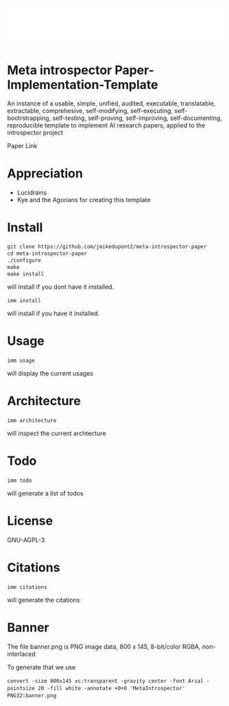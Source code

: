 [![Introspector Discord](banner.png)](https://discord.com/invite/kGFVynterp)

# Meta introspector Paper-Implementation-Template
An instance of a usable, simple, unified, audited, executable, translatable, extractable, comprehesive, self-modifying, self-executing, self-bootrstrapping, self-testing, self-proving, self-improving, self-documenting, reproducible template to implement AI research papers, applied to the introspector project 

Paper Link

# Appreciation
* Lucidrains
* Kye and the Agorians for creating this template

# Install

```
git clone https://github.com/jmikedupont2/meta-introspector-paper
cd meta-introspector-paper
./configure
make
make install
```

will install if you dont have it installed.

`imm install`

will install if you have it installed.


# Usage

`imm usage`

will display the current usages

# Architecture

`imm architecture`

will inspect the current archtecture

# Todo

`imm todo`

will generate a list of todos


# License
GNU-AGPL-3

# Citations

`imm citations` 

will generate the citations

# Banner

The file banner.png is PNG image data, 800 x 145, 8-bit/color RGBA, non-interlaced

To generate that we use

`convert -size 800x145 xc:transparent -gravity center -font Arial -pointsize 20 -fill white -annotate +0+0 'MetaIntrospector' PNG32:banner.png`
